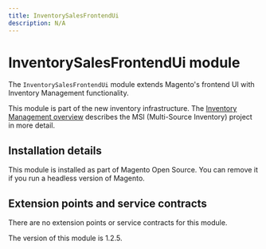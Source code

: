 ```yaml
---
title: InventorySalesFrontendUi
description: N/A
---
```


# InventorySalesFrontendUi module

The `InventorySalesFrontendUi` module extends Magento's frontend UI with Inventory Management functionality.

This module is part of the new inventory infrastructure. The
[Inventory Management overview](https://developer.adobe.com/commerce/webapi/rest/inventory/index.html)
describes the MSI (Multi-Source Inventory) project in more detail.

## Installation details

This module is installed as part of Magento Open Source. You can remove it if you run a headless version of Magento.

## Extension points and service contracts

There are no extension points or service contracts for this module.

<InlineAlert slots="text" />
The version of this module is 1.2.5.
